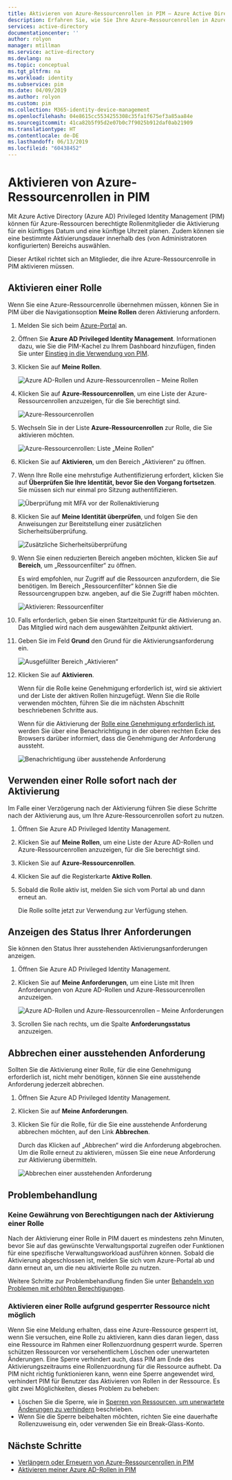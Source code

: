 ```yaml
---
title: Aktivieren von Azure-Ressourcenrollen in PIM – Azure Active Directory | Microsoft-Dokumentation
description: Erfahren Sie, wie Sie Ihre Azure-Ressourcenrollen in Azure AD Privileged Identity Management (PIM) aktivieren.
services: active-directory
documentationcenter: ''
author: rolyon
manager: mtillman
ms.service: active-directory
ms.devlang: na
ms.topic: conceptual
ms.tgt_pltfrm: na
ms.workload: identity
ms.subservice: pim
ms.date: 04/09/2019
ms.author: rolyon
ms.custom: pim
ms.collection: M365-identity-device-management
ms.openlocfilehash: 04e8615cc5534255308c35fa1f675ef3a85aa84e
ms.sourcegitcommit: 41ca82b5f95d2e07b0c7f9025b912daf0ab21909
ms.translationtype: HT
ms.contentlocale: de-DE
ms.lasthandoff: 06/13/2019
ms.locfileid: "60438452"
---
```

# <a name="activate-my-azure-resource-roles-in-pim"></a>Aktivieren von Azure-Ressourcenrollen in PIM

Mit Azure Active Directory (Azure AD) Privileged Identity Management (PIM) können für Azure-Ressourcen berechtigte Rollenmitglieder die Aktivierung für ein künftiges Datum und eine künftige Uhrzeit planen. Zudem können sie eine bestimmte Aktivierungsdauer innerhalb des (von Administratoren konfigurierten) Bereichs auswählen.

Dieser Artikel richtet sich an Mitglieder, die ihre Azure-Ressourcenrolle in PIM aktivieren müssen.

## <a name="activate-a-role"></a>Aktivieren einer Rolle

Wenn Sie eine Azure-Ressourcenrolle übernehmen müssen, können Sie in PIM über die Navigationsoption **Meine Rollen** deren Aktivierung anfordern.

1. Melden Sie sich beim [Azure-Portal](https://portal.azure.com/) an.

1. Öffnen Sie **Azure AD Privileged Identity Management**. Informationen dazu, wie Sie die PIM-Kachel zu Ihrem Dashboard hinzufügen, finden Sie unter [Einstieg in die Verwendung von PIM](pim-getting-started.md).

1. Klicken Sie auf **Meine Rollen**.

    ![Azure AD-Rollen und Azure-Ressourcenrollen – Meine Rollen](./media/pim-resource-roles-activate-your-roles/resources-my-roles.png)

1. Klicken Sie auf **Azure-Ressourcenrollen**, um eine Liste der Azure-Ressourcenrollen anzuzeigen, für die Sie berechtigt sind.

   ![Azure-Ressourcenrollen](./media/pim-resource-roles-activate-your-roles/resources-my-roles-azure-resources.png) 

1. Wechseln Sie in der Liste **Azure-Ressourcenrollen** zur Rolle, die Sie aktivieren möchten.

    ![Azure-Ressourcenrollen: Liste „Meine Rollen“](./media/pim-resource-roles-activate-your-roles/resources-my-roles-activate.png)

1. Klicken Sie auf **Aktivieren**, um den Bereich „Aktivieren“ zu öffnen.

1. Wenn Ihre Rolle eine mehrstufige Authentifizierung erfordert, klicken Sie auf **Überprüfen Sie Ihre Identität, bevor Sie den Vorgang fortsetzen**. Sie müssen sich nur einmal pro Sitzung authentifizieren.

    ![Überprüfung mit MFA vor der Rollenaktivierung](./media/pim-resource-roles-activate-your-roles/resources-my-roles-mfa.png)

1. Klicken Sie auf **Meine Identität überprüfen**, und folgen Sie den Anweisungen zur Bereitstellung einer zusätzlichen Sicherheitsüberprüfung.

    ![Zusätzliche Sicherheitsüberprüfung](./media/pim-resource-roles-activate-your-roles/resources-mfa-enter-code.png)

1. Wenn Sie einen reduzierten Bereich angeben möchten, klicken Sie auf **Bereich**, um „Ressourcenfilter“ zu öffnen.

    Es wird empfohlen, nur Zugriff auf die Ressourcen anzufordern, die Sie benötigen. Im Bereich „Ressourcenfilter“ können Sie die Ressourcengruppen bzw. angeben, auf die Sie Zugriff haben möchten.

    ![Aktivieren: Ressourcenfilter](./media/pim-resource-roles-activate-your-roles/resources-my-roles-resource-filter.png)

1. Falls erforderlich, geben Sie einen Startzeitpunkt für die Aktivierung an. Das Mitglied wird nach dem ausgewählten Zeitpunkt aktiviert.

1. Geben Sie im Feld **Grund** den Grund für die Aktivierungsanforderung ein.

    ![Ausgefüllter Bereich „Aktivieren“](./media/pim-resource-roles-activate-your-roles/resources-my-roles-activate-done.png)

1. Klicken Sie auf **Aktivieren**.

    Wenn für die Rolle keine Genehmigung erforderlich ist, wird sie aktiviert und der Liste der aktiven Rollen hinzugefügt. Wenn Sie die Rolle verwenden möchten, führen Sie die im nächsten Abschnitt beschriebenen Schritte aus.

    Wenn für die Aktivierung der [Rolle eine Genehmigung erforderlich ist](pim-resource-roles-approval-workflow.md), werden Sie über eine Benachrichtigung in der oberen rechten Ecke des Browsers darüber informiert, dass die Genehmigung der Anforderung aussteht.

    ![Benachrichtigung über ausstehende Anforderung](./media/pim-resource-roles-activate-your-roles/resources-my-roles-activate-notification.png)

## <a name="use-a-role-immediately-after-activation"></a>Verwenden einer Rolle sofort nach der Aktivierung

Im Falle einer Verzögerung nach der Aktivierung führen Sie diese Schritte nach der Aktivierung aus, um Ihre Azure-Ressourcenrollen sofort zu nutzen.

1. Öffnen Sie Azure AD Privileged Identity Management.

1. Klicken Sie auf **Meine Rollen**, um eine Liste der Azure AD-Rollen und Azure-Ressourcenrollen anzuzeigen, für die Sie berechtigt sind.

1. Klicken Sie auf **Azure-Ressourcenrollen**.

1. Klicken Sie auf die Registerkarte **Aktive Rollen**.

1. Sobald die Rolle aktiv ist, melden Sie sich vom Portal ab und dann erneut an.

    Die Rolle sollte jetzt zur Verwendung zur Verfügung stehen.

## <a name="view-the-status-of-your-requests"></a>Anzeigen des Status Ihrer Anforderungen

Sie können den Status Ihrer ausstehenden Aktivierungsanforderungen anzeigen.

1. Öffnen Sie Azure AD Privileged Identity Management.

1. Klicken Sie auf **Meine Anforderungen**, um eine Liste mit Ihren Anforderungen von Azure AD-Rollen und Azure-Ressourcenrollen anzuzeigen.

    ![Azure AD-Rollen und Azure-Ressourcenrollen – Meine Anforderungen](./media/pim-resource-roles-activate-your-roles/resources-my-requests.png)

1. Scrollen Sie nach rechts, um die Spalte **Anforderungsstatus** anzuzeigen.

## <a name="cancel-a-pending-request"></a>Abbrechen einer ausstehenden Anforderung

Sollten Sie die Aktivierung einer Rolle, für die eine Genehmigung erforderlich ist, nicht mehr benötigen, können Sie eine ausstehende Anforderung jederzeit abbrechen.

1. Öffnen Sie Azure AD Privileged Identity Management.

1. Klicken Sie auf **Meine Anforderungen**.

1. Klicken Sie für die Rolle, für die Sie eine ausstehende Anforderung abbrechen möchten, auf den Link **Abbrechen**.

    Durch das Klicken auf „Abbrechen“ wird die Anforderung abgebrochen. Um die Rolle erneut zu aktivieren, müssen Sie eine neue Anforderung zur Aktivierung übermitteln.

   ![Abbrechen einer ausstehenden Anforderung](./media/pim-resource-roles-activate-your-roles/resources-my-requests-cancel.png)

## <a name="troubleshoot"></a>Problembehandlung

### <a name="permissions-not-granted-after-activating-a-role"></a>Keine Gewährung von Berechtigungen nach der Aktivierung einer Rolle

Nach der Aktivierung einer Rolle in PIM dauert es mindestens zehn Minuten, bevor Sie auf das gewünschte Verwaltungsportal zugreifen oder Funktionen für eine spezifische Verwaltungsworkload ausführen können. Sobald die Aktivierung abgeschlossen ist, melden Sie sich vom Azure-Portal ab und dann erneut an, um die neu aktivierte Rolle zu nutzen.

Weitere Schritte zur Problembehandlung finden Sie unter [Behandeln von Problemen mit erhöhten Berechtigungen](https://social.technet.microsoft.com/wiki/contents/articles/37568.troubleshooting-elevated-permissions-with-azure-ad-privileged-identity-management.aspx).

### <a name="cannot-activate-a-role-due-to-a-resource-lock"></a>Aktivieren einer Rolle aufgrund gesperrter Ressource nicht möglich

Wenn Sie eine Meldung erhalten, dass eine Azure-Ressource gesperrt ist, wenn Sie versuchen, eine Rolle zu aktivieren, kann dies daran liegen, dass eine Ressource im Rahmen einer Rollenzuordnung gesperrt wurde. Sperren schützen Ressourcen vor versehentlichem Löschen oder unerwarteten Änderungen. Eine Sperre verhindert auch, dass PIM am Ende des Aktivierungszeitraums eine Rollenzuordnung für die Ressource aufhebt. Da PIM nicht richtig funktionieren kann, wenn eine Sperre angewendet wird, verhindert PIM für Benutzer das Aktivieren von Rollen in der Ressource. Es gibt zwei Möglichkeiten, dieses Problem zu beheben:

- Löschen Sie die Sperre, wie in [Sperren von Ressourcen, um unerwartete Änderungen zu verhindern](../../azure-resource-manager/resource-group-lock-resources.md) beschrieben.
- Wenn Sie die Sperre beibehalten möchten, richten Sie eine dauerhafte Rollenzuweisung ein, oder verwenden Sie ein Break-Glass-Konto.

## <a name="next-steps"></a>Nächste Schritte

- [Verlängern oder Erneuern von Azure-Ressourcenrollen in PIM](pim-resource-roles-renew-extend.md)
- [Aktivieren meiner Azure AD-Rollen in PIM](pim-how-to-activate-role.md)
